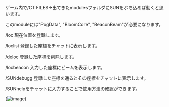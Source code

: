 ゲーム内で/CT FILES→出てきたmodulesフォルダにSUNをぶち込めば動くと思います。

このmoduleには"PogData", "BloomCore", "BeaconBeam"が必要になります。

 /loc 現在位置を登録します。
 
 /loclist 登録した座標をチャットに表示します。
 
 /deloc <x> <y> <z> 登録した座標を削除します。
 
 /locbeacon <x> <y> <z> 入力した座標にビームを表示します。
 
 /SUNdebugg 登録した座標を通るとその座標をチャットに表示します。
 
 /SUNhelpをチャットに入力することで使用方法の確認ができます。

 (![image](https://github.com/user-attachments/assets/c7cc0634-c795-4344-91e5-021a9b310844))
